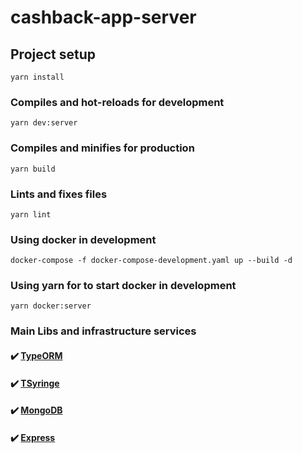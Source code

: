 # cashback-app-server

## Project setup
```
yarn install
```

### Compiles and hot-reloads for development
```
yarn dev:server
```

### Compiles and minifies for production
```
yarn build
```

### Lints and fixes files
```
yarn lint
```

### Using docker in development
```
docker-compose -f docker-compose-development.yaml up --build -d 
```

### Using yarn for to start docker in development
```
yarn docker:server
```

### Main Libs and infrastructure services
#### :heavy_check_mark: [TypeORM](https://github.com/typeorm/typeorm)
#### :heavy_check_mark: [TSyringe](ttps://github.com/microsoft/tsyringe)
#### :heavy_check_mark: [MongoDB](https://www.mongodb.com)
#### :heavy_check_mark: [Express](https://github.com/expressjs/express)

